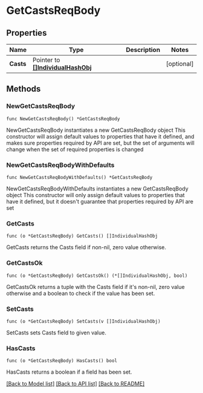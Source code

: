 # GetCastsReqBody

## Properties

Name | Type | Description | Notes
------------ | ------------- | ------------- | -------------
**Casts** | Pointer to [**[]IndividualHashObj**](IndividualHashObj.md) |  | [optional] 

## Methods

### NewGetCastsReqBody

`func NewGetCastsReqBody() *GetCastsReqBody`

NewGetCastsReqBody instantiates a new GetCastsReqBody object
This constructor will assign default values to properties that have it defined,
and makes sure properties required by API are set, but the set of arguments
will change when the set of required properties is changed

### NewGetCastsReqBodyWithDefaults

`func NewGetCastsReqBodyWithDefaults() *GetCastsReqBody`

NewGetCastsReqBodyWithDefaults instantiates a new GetCastsReqBody object
This constructor will only assign default values to properties that have it defined,
but it doesn't guarantee that properties required by API are set

### GetCasts

`func (o *GetCastsReqBody) GetCasts() []IndividualHashObj`

GetCasts returns the Casts field if non-nil, zero value otherwise.

### GetCastsOk

`func (o *GetCastsReqBody) GetCastsOk() (*[]IndividualHashObj, bool)`

GetCastsOk returns a tuple with the Casts field if it's non-nil, zero value otherwise
and a boolean to check if the value has been set.

### SetCasts

`func (o *GetCastsReqBody) SetCasts(v []IndividualHashObj)`

SetCasts sets Casts field to given value.

### HasCasts

`func (o *GetCastsReqBody) HasCasts() bool`

HasCasts returns a boolean if a field has been set.


[[Back to Model list]](../README.md#documentation-for-models) [[Back to API list]](../README.md#documentation-for-api-endpoints) [[Back to README]](../README.md)


